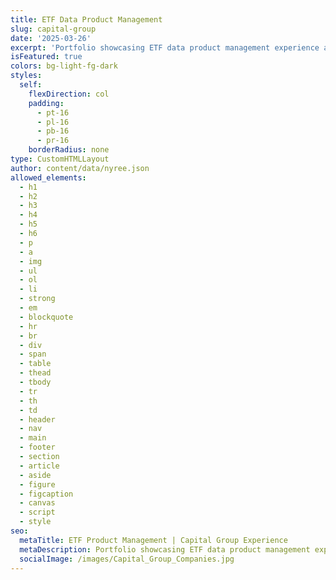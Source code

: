 ```yaml
---
title: ETF Data Product Management
slug: capital-group
date: '2025-03-26'
excerpt: 'Portfolio showcasing ETF data product management experience at Capital Group, featuring ETF fundamentals, strategy, and data management achievements.'
isFeatured: true
colors: bg-light-fg-dark
styles:
  self:
    flexDirection: col
    padding:
      - pt-16
      - pl-16
      - pb-16
      - pr-16
    borderRadius: none
type: CustomHTMLLayout
author: content/data/nyree.json
allowed_elements:
  - h1
  - h2
  - h3
  - h4
  - h5
  - h6
  - p
  - a
  - img
  - ul
  - ol
  - li
  - strong
  - em
  - blockquote
  - hr
  - br
  - div
  - span
  - table
  - thead
  - tbody
  - tr
  - th
  - td
  - header
  - nav
  - main
  - footer
  - section
  - article
  - aside
  - figure
  - figcaption
  - canvas
  - script
  - style
seo:
  metaTitle: ETF Product Management | Capital Group Experience
  metaDescription: Portfolio showcasing ETF data product management experience at Capital Group, featuring ETF fundamentals, strategy, and data management achievements.
  socialImage: /images/Capital_Group_Companies.jpg
---
```

